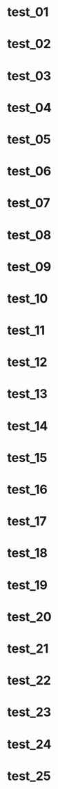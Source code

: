 # test_01
# test_02
# test_03
# test_04
# test_05
# test_06
# test_07
# test_08
# test_09
# test_10
# test_11
# test_12
# test_13
# test_14
# test_15
# test_16
# test_17
# test_18
# test_19
# test_20
# test_21
# test_22
# test_23
# test_24
# test_25